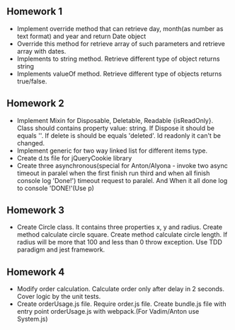 ## Homework 1 ##
- Implement override method that can retrieve day, month(as number as text format) and year and return Date object
- Override this method for retrieve array of such parameters and retrieve array with dates.
- Implements to string method. Retrieve different type of object returns string
- Implements valueOf method. Retrieve different type of objects returns true/false.

## Homework 2 ##
- Implement Mixin for Disposable, Deletable, Readable {isReadOnly}. Class should contains property value: string. If Dispose it should be equals ''. If delete is should be equals 'deleted'. Id readonly it can't be changed.
- Implement generic for two way linked list for different items type.
- Create d.ts file for jQueryCookie library
- Create three asynchronous(special for Anton/Alyona - invoke two async timeout in paralel when the first finish run third and when all finish console log 'Done!') timeout request to paralel. And When it all done log to console 'DONE!'(Use p)

## Homework 3 ##
- Create Circle class. It contains three properties x, y and radius. Create method calculate circle square. Create method calculate circle length. If radius will be more that 100 and less than 0 throw exception. Use TDD paradigm and jest framework.

## Homework 4 ##
- Modify order calculation. Calculate order only after delay in 2 seconds. Cover logic by the unit tests.
- Create orderUsage.js file. Require order.js file. Create bundle.js file with entry point orderUsage.js with webpack.(For Vadim/Anton use System.js)